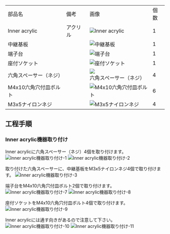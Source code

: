 <table class="packing-list">
    <tbody>
        <tr>
            <td>部品名</td>
            <td>備考</td>
            <td class="packing-img">画像</td>
            <td>個数</td>
        </tr>
        <tr>
            <td>Inner acrylic</td>
            <td>アクリル</td>
            <td><img src="./images/packing/126.jpg" alt="Inner acrylic"></td>
            <td>1</td>
        </tr>
        <tr>
            <td>中継基板</td>
            <td></td>
            <td><img src="./images/packing/040.jpg" alt="中継基板"></td>
            <td>1</td>
        </tr>
        <tr>
            <td>端子台</td>
            <td></td>
            <td><img src="./images/packing/043.jpg" alt="端子台"></td>
            <td>1</td>
        </tr>
        <tr>
            <td>座付ソケット</td>
            <td></td>
            <td><img src="./images/packing/019.jpg" alt="座付ソケット"></td>
            <td>1</td>
        </tr>
        <tr>
            <td>六角スペーサー（ネジ）</td>
            <td></td>
            <td><img src="./images/packing/088.jpg" alt="六角スペーサー（ネジ）"></td>
            <td>4</td>
        </tr>
        <tr>
            <td>M4x10六角穴付皿ボルト</td>
            <td></td>
            <td><img src="./images/packing/102.jpg" alt="M4x10六角穴付皿ボルト"></td>
            <td>6</td>
        </tr>
        <tr>
            <td>M3x5ナイロンネジ</td>
            <td></td>
            <td><img src="./images/packing/113.jpg" alt="M3x5ナイロンネジ"></td>
            <td>4</td>
        </tr>
    </tbody>
</table>

## 工程手順

### Inner acrylic機器取り付け
Inner acrylicに六角スペーサー（ネジ）4個を取り付けます。
<img src="./images/04/001.jpg" alt="Inner acrylic機器取り付け-1">
<img src="./images/04/002.jpg" alt="Inner acrylic機器取り付け-2">

取り付けた六角スペーサーに、中継基板をM3x5ナイロンネジ4個で取り付けます。
<img src="./images/04/003.jpg" alt="Inner acrylic機器取り付け-3">

端子台をM4x10六角穴付皿ボルト2個で取り付けます。
<img src="./images/04/007.jpg" alt="Inner acrylic機器取り付け-7">
<img src="./images/04/008.jpg" alt="Inner acrylic機器取り付け-8">

座付ソケットをM4x10六角穴付皿ボルト4個で取り付けます。
<img src="./images/04/009.jpg" alt="Inner acrylic機器取り付け-9">

Inner acrylicには通す向きがあるので注意して下さい。
<img src="./images/04/010.jpg" alt="Inner acrylic機器取り付け-10">
<img src="./images/04/011.jpg" alt="Inner acrylic機器取り付け-11">
